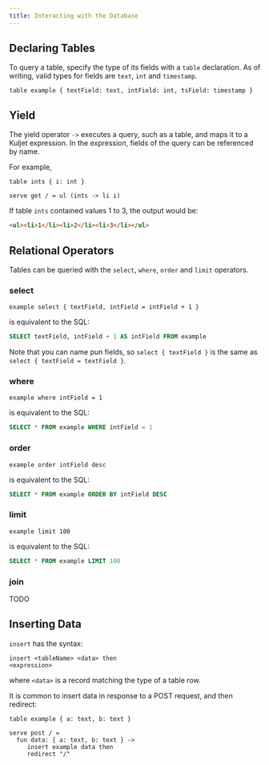 ```yaml
---
title: Interacting with the Database
---
```


## Declaring Tables

To query a table, specify the type of its fields with a `table` declaration.
As of writing, valid types for fields are `text`, `int` and `timestamp`.

```kuljet
table example { textField: text, intField: int, tsField: timestamp }
```

## Yield

The yield operator `->` executes a query, such as a table, and maps it to a Kuljet expression.
In the expression, fields of the query can be referenced by name.

For example, 

```kuljet
table ints { i: int }

serve get / = ul (ints -> li i)
```

If table `ints` contained values 1 to 3, the output would be:

```html
<ul><li>1</li><li>2</li><li>3</li></ul>
```


## Relational Operators

Tables can be queried with the `select`, `where`, `order` and `limit` operators.


### select

```kuljet
example select { textField, intField = intField + 1 }
```

is equivalent to the SQL:

```sql
SELECT textField, intField + 1 AS intField FROM example
```

Note that you can name pun fields, so `select { textField }` is the same as `select { textField = textField }`.

### where

```kuljet
example where intField = 1
```

is equivalent to the SQL:

```sql
SELECT * FROM example WHERE intField = 1
```

### order

```kuljet
example order intField desc
```

is equivalent to the SQL:

```sql
SELECT * FROM example ORDER BY intField DESC
```

### limit

```kuljet
example limit 100
```

is equivalent to the SQL:

```sql
SELECT * FROM example LIMIT 100
```

### join

TODO

## Inserting Data

`insert` has the syntax:

```kuljet
insert <tableName> <data> then
<expression>
```

where `<data>` is a record matching the type of a table row.

It is common to insert data in response to a POST request, and then redirect:

```kuljet
table example { a: text, b: text }

serve post / =
  fun data: { a: text, b: text } ->
     insert example data then
     redirect "/"
```
